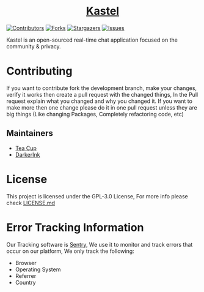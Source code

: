 <div>
<div align="center">
  <br />
  <p>
    <a href="https://kastelapp.com"><h1>Kastel</h1></a> 
  </p>
</div>

[![Contributors][contributors-shield]][contributors-url]
[![Forks][forks-shield]][forks-url]
[![Stargazers][stars-shield]][stars-url]
[![Issues][issues-shield]][issues-url]

Kastel is an open-sourced real-time chat application focused on the community & privacy.

# Contributing

If you want to contribute fork the development branch, make your changes, verify it works then create a pull request
with the changed things, In the Pull request explain what you changed and why you changed it. If you want to make more
then one change please do it in one pull request unless they are big things (Like changing Packages, Completely
refactoring code, etc)

## Maintainers

- [Tea Cup](https://github.com/TheTeaCup)
- [DarkerInk](https://github.com/Darker-Ink)

# License

This project is licensed under the GPL-3.0 License, For more info please check [LICENSE.md](/LICENSE.md)

# Error Tracking Information

Our Tracking software is [Sentry](https://sentry.io), We use it to monitor and track errors that occur on our platform, We only track the following:

- Browser
- Operating System
- Referrer
- Country

[contributors-shield]: https://img.shields.io/github/contributors/Kastelll/frontend.svg?style=for-the-badge
[contributors-url]: https://github.com/Kastelll/frontend/graphs/contributors
[forks-shield]: https://img.shields.io/github/forks/Kastelll/frontend.svg?style=for-the-badge
[forks-url]: https://github.com/Kastelll/frontend/network/members
[stars-shield]: https://img.shields.io/github/stars/Kastelll/frontend.svg?style=for-the-badge
[stars-url]: https://github.com/Kastelll/frontend/stargazers
[issues-shield]: https://img.shields.io/github/issues/Kastelll/frontend.svg?style=for-the-badge
[issues-url]: https://github.com/Kastelll/frontend/issues

</div>
